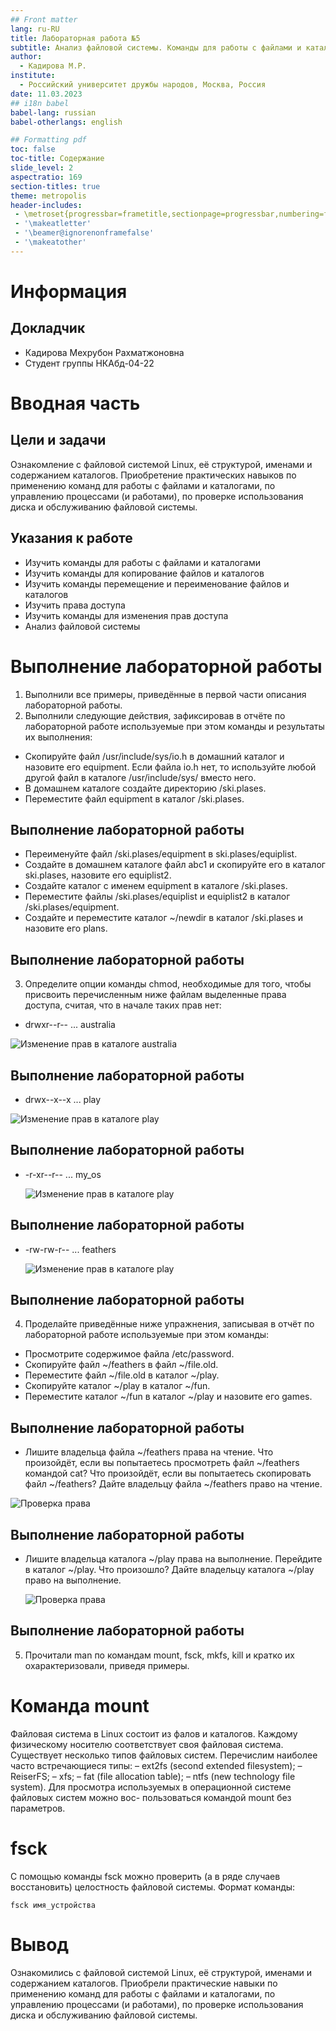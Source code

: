 ```yaml
---
## Front matter
lang: ru-RU
title: Лабораторная работа №5
subtitle: Анализ файловой системы. Команды для работы с файлами и каталогами
author:
  - Кадирова М.Р.
institute:
  - Российский университет дружбы народов, Москва, Россия
date: 11.03.2023
## i18n babel
babel-lang: russian
babel-otherlangs: english

## Formatting pdf
toc: false
toc-title: Содержание
slide_level: 2
aspectratio: 169
section-titles: true
theme: metropolis
header-includes:
 - \metroset{progressbar=frametitle,sectionpage=progressbar,numbering=fraction}
 - '\makeatletter'
 - '\beamer@ignorenonframefalse'
 - '\makeatother'
---
```


# Информация

## Докладчик

  * Кадирова Мехрубон Рахматжоновна
  * Студент группы НКАбд-04-22
  
# Вводная часть

## Цели и задачи

Ознакомление с файловой системой Linux, её структурой, именами и содержанием каталогов. 
Приобретение практических навыков по применению команд для работы с файлами и каталогами, по управлению 
процессами (и работами), по проверке использования диска и обслуживанию файловой системы.

## Указания к работе
- Изучить команды для работы с файлами и каталогами
- Изучить команды для копирование файлов и каталогов
- Изучить команды перемещение и переименование файлов и каталогов
- Изучить права доступа
- Изучить команды для изменения прав доступа
- Анализ файловой системы

# Выполнение лабораторной работы
1. Выполнили все примеры, приведённые в первой части описания лабораторной работы.
2. Выполнили следующие действия, зафиксировав в отчёте по лабораторной 
работе используемые при этом команды и результаты их выполнения:
 * Скопируйте файл /usr/include/sys/io.h в домашний каталог и назовите его equipment. Если файла io.h нет, то используйте любой другой файл в каталоге
/usr/include/sys/ вместо него.
 * В домашнем каталоге создайте директорию /ski.plases.
 * Переместите файл equipment в каталог /ski.plases.
 
## Выполнение лабораторной работы
 
 * Переименуйте файл /ski.plases/equipment в ski.plases/equiplist.
 * Создайте в домашнем каталоге файл abc1 и скопируйте его в каталог ski.plases, назовите его equiplist2.
 * Создайте каталог с именем equipment в каталоге /ski.plases.
 * Переместите файлы /ski.plases/equiplist и equiplist2 в каталог /ski.plases/equipment.
 * Создайте и переместите каталог ~/newdir в каталог /ski.plases и назовите его plans.
  
## Выполнение лабораторной работы
3. Определите опции команды chmod, необходимые для того, чтобы присвоить 
перечисленным ниже файлам выделенные права доступа, считая, что в начале таких прав нет:
 * drwxr--r-- ... australia
 
 ![Изменение прав в каталоге australia](./image/31.png)
 
## Выполнение лабораторной работы
 * drwx--x--x ... play
 
  ![Изменение прав в каталоге play](./image/32.png)
  
## Выполнение лабораторной работы
 * -r-xr--r-- ... my_os
 
   ![Изменение прав в каталоге play](./image/33.png)
  
## Выполнение лабораторной работы
 * -rw-rw-r-- ... feathers
 
   ![Изменение прав в каталоге play](./image/34.png)

## Выполнение лабораторной работы

4. Проделайте приведённые ниже упражнения, записывая в отчёт по лабораторной
работе используемые при этом команды:
 * Просмотрите содержимое файла /etc/password.
 * Скопируйте файл ~/feathers в файл ~/file.old.
 * Переместите файл ~/file.old в каталог ~/play.
 * Скопируйте каталог ~/play в каталог ~/fun.
 * Переместите каталог ~/fun в каталог ~/play и назовите его games.
 
## Выполнение лабораторной работы

 *  Лишите владельца файла ~/feathers права на чтение. Что произойдёт, если вы попытаетесь просмотреть файл ~/feathers командой
cat? Что произойдёт, если вы попытаетесь скопировать файл ~/feathers? Дайте владельцу файла ~/feathers право на чтение.
 
   ![Проверка права](./image/4649.png) 
   
## Выполнение лабораторной работы

 * Лишите владельца каталога ~/play права на выполнение. Перейдите в каталог ~/play. Что произошло? Дайте владельцу каталога ~/play право на выполнение.
 
   ![Проверка права](./image/410412.png) 
   
## Выполнение лабораторной работы

5. Прочитали man по командам mount, fsck, mkfs, kill и кратко их охарактеризовали, приведя примеры.

# Команда mount

Файловая система в Linux состоит из фалов и каталогов. Каждому физическому носителю соответствует своя файловая система. Существует несколько типов файловых систем. Перечислим наиболее часто встречающиеся типы:
– ext2fs (second extended filesystem);
– ReiserFS;
– xfs;
– fat (file allocation table);
– ntfs (new technology file system).
    Для просмотра используемых в операционной системе файловых систем можно вос-
пользоваться командой mount без параметров.

# fsck

С помощью команды fsck можно проверить (а в ряде случаев восстановить) целостность файловой системы.
Формат команды:

```
fsck имя_устройства
```

# Вывод

Ознакомились с файловой системой Linux, её структурой, именами и содержанием каталогов. 
Приобрели практические навыки по применению команд для работы с файлами и 
каталогами, по управлению процессами (и работами), по проверке 
использования диска и обслуживанию файловой системы.
